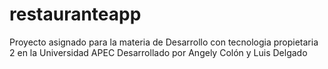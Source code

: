 # restauranteapp
Proyecto asignado para la materia de Desarrollo con tecnologia propietaria 2 en la Universidad APEC
Desarrollado por Angely Colón y Luis Delgado
